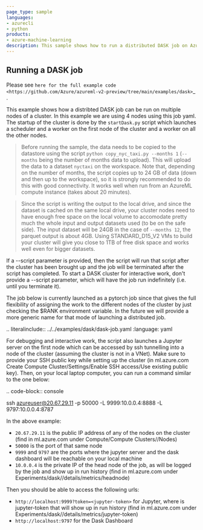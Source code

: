 ```yaml
---
page_type: sample
languages:
- azurecli
- python
products:
- azure-machine-learning
description: This sample shows how to run a distributed DASK job on AzureML. The 24GB NYC Taxi dataset is read in CSV format by a 4 node DASK cluster, processed and then written as job output in parquet format. 
---
```


Running a DASK job
------------------

Please see `here for the full example code <https://github.com/Azure/azureml-v2-preview/tree/main/examples/dask>`_ .

This example shows how a distribted DASK job can be run on multiple nodes of a cluster. In this example we are using 4 nodes 
using this job yaml. The startup of the cluster is done by the `startDask.py` script which launches a scheduler
and a worker on the first node of the cluster and a worker on all the other nodes.


> Before running the sample, the data needs to be copied to the datastore using the script `python copy_nyc_taxi.py --months 1` 
  (`--months` being the number of months data to upload). This will upload the data to a dataset `nyctaxi` on the workspace. 
  Note that, depending on the number of months, the script copies up to 24 GB of data (down and then up to the workspace), so 
  it is strongly recommended to do this with good connectivity. It works well when run from an AzureML compute instance 
  (takes about 20 minutes). 

>  Since the script is writing the output to the local drive, and since the dataset is cached on the same local drive,
  your cluster nodes need to have enough free space on the local volume to accomodate pretty much the whole input and output datasets used (to be on the safe side). 
  The input dataset will be 24GB in the case of `--months 12`, the parquet output is about 4GB. Using STANDARD_D15_V2 VMs to build your cluster will give you close to 1TB of
  free disk space and works well even for bigger datasets.

If a --script parameter is provided, then the script will run that script after the cluster has been brought up and the job 
will be terminated after the script has completed. To start a DASK cluster for interactive work, don't provide a --script parameter, 
which will have the job run indefinitely (i.e. until you terminate it).

The job below is currently launched as a pytorch job since that gives the full flexibility of assigning the work to the 
different nodes of the cluster by just checking the $RANK environment variable. In the future we will provide a more generic 
name for that mode of launching a distributed job.

.. literalinclude:: ../../examples/dask/dask-job.yaml
  :language: yaml

For debugging and interactive work, the script also launches a Jupyter server on the first node which can be accessed by ssh tunnelling into
a node of the cluster (assuming the cluster is not in a VNet). Make sure to provide your SSH public key while setting up the cluster (in ml.azure.com Create Compute Cluster/Settings/Enable SSH access/Use existing public key).
Then, on your local laptop computer, you can run a command similar to the one below:

.. code-block:: console

  ssh azureuser@20.67.29.11 -p 50000 -L 9999:10.0.0.4:8888 -L 9797:10.0.0.4:8787

In the above example:

- ``20.67.29.11`` is the public IP address of any of the nodes on the cluster (find in ml.azure.com under Compute/Compute Clusters/<cluster name>/Nodes)
- ``50000`` is the port of that same node
- ``9999`` and ``9797`` are the ports where the jupyter server and the dask dashboard will be reachable on your local machine
- ``10.0.0.4`` is the private IP of the head node of the job, as will be logged by the job and show up in run history (find in ml.azure.com under Experiments/dask/<run id>/details/metrics/headnode) 

Then you should be able to access the following urls:

- ``http://localhost:9999?token=<jupyter-token>`` for Jupyter, where <jupyter-token> is jupyter-token that will show up in run history (find in ml.azure.com under Experiments/dask/<run id>/details/metrics/jupyter-token) 
- ``http://localhost:9797`` for the Dask Dashboard
